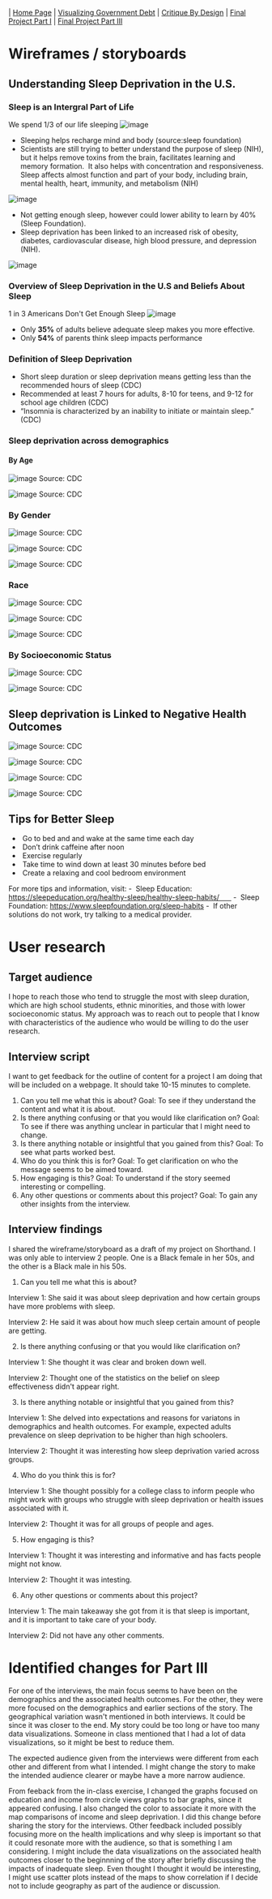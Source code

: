 | [Home Page](README.md) | [Visualizing Government Debt](visualizing-government-debt.md) | [Critique By Design](critique-by-design.md) | [Final Project Part I](final-project-part-one.md) | [Final Project Part III](final-project-part-three.md)

# Wireframes / storyboards

## Understanding Sleep Deprivation in the U.S.

### Sleep is an Intergral Part of Life

We spend 1/3 of our life sleeping
![image](https://user-images.githubusercontent.com/123040438/220256503-23101061-279a-47bc-987f-21c1467157de.png)

- Sleeping helps recharge mind and body (source:sleep foundation)
- Scientists are still trying to better understand the purpose of sleep (NIH), but it helps remove toxins from the brain, facilitates learning and memory formation.  It also helps with concentration and responsiveness. Sleep affects almost function and part of your body, including brain, mental health, heart, immunity, and metabolism (NIH)

![image](https://user-images.githubusercontent.com/123040438/220256700-fe02f8ae-72f8-453a-b9fe-a7810a311145.png)

- Not getting enough sleep, however could lower ability to learn by 40% (Sleep Foundation). 
- Sleep deprivation has been linked to an increased risk of obesity, diabetes, cardiovascular disease, high blood pressure, and depression (NIH).

![image](https://user-images.githubusercontent.com/123040438/220256792-94b0f20e-643e-409f-8921-6f15cdea1555.png)

### Overview of Sleep Deprivation in the U.S and  Beliefs About Sleep

1 in 3 Americans Don't Get Enough Sleep
![image](https://user-images.githubusercontent.com/123040438/220256976-f1bc2be9-5b51-46fb-a1a0-48f18361b339.png)

- Only **35%** of adults believe adequate sleep makes you more effective.
- Only **54%** of parents think sleep impacts performance

### Definition of Sleep Deprivation 

- Short sleep duration or sleep deprivation means getting less than the recommended hours of sleep (CDC)
- Recommended at least 7 hours for adults, 8-10 for teens, and 9-12 for school age children (CDC)
- “Insomnia is characterized by an inability to initiate or maintain sleep.” (CDC)

### Sleep deprivation across demographics
#### By Age
![image](https://user-images.githubusercontent.com/123040438/220257766-8d564358-1114-46a1-bfb2-a575a1baddaf.png)
Source: CDC

![image](https://user-images.githubusercontent.com/123040438/220257824-2badc166-b96c-4151-8850-a1dd9afc630f.png)
Source: CDC

### By Gender
![image](https://user-images.githubusercontent.com/123040438/220257907-56d1a4ab-5639-428a-841f-82a2e9bda23a.png)
Source: CDC

![image](https://user-images.githubusercontent.com/123040438/220257955-530538c0-d1d2-447e-aede-b2234f598c46.png)
Source: CDC

![image](https://user-images.githubusercontent.com/123040438/220257996-4fb14f41-396f-4256-a476-777cba8a0ec4.png)
Source: CDC

### Race
![image](https://user-images.githubusercontent.com/123040438/220258151-12d9d37a-36c2-4e10-943d-c7e1127fd8f5.png)
Source: CDC

![image](https://user-images.githubusercontent.com/123040438/220258181-90fffdf8-f011-428d-a805-4c45a9e56016.png)
Source: CDC

![image](https://user-images.githubusercontent.com/123040438/220258211-65575eed-8455-4e1b-889d-7d9696d1fbf3.png)
Source: CDC

### By Socioeconomic Status
![image](https://user-images.githubusercontent.com/123040438/220258279-e1d6f693-505b-4317-aa8b-aac7af9be158.png)
Source: CDC

![image](https://user-images.githubusercontent.com/123040438/220258304-a3f312c7-3ce5-4de7-a662-7c8b30f18dc7.png)
Source: CDC

## Sleep deprivation is Linked to Negative Health Outcomes
![image](https://user-images.githubusercontent.com/123040438/220258411-5383c4bb-5b47-4c9a-ab37-68ecee73478c.png)
Source: CDC

![image](https://user-images.githubusercontent.com/123040438/220258434-2a404df1-f4aa-41b7-938d-4337cad18a7d.png)
Source: CDC

![image](https://user-images.githubusercontent.com/123040438/220258469-546bf7cc-63ed-4ae9-b95a-96cad923af23.png)
Source: CDC

![image](https://user-images.githubusercontent.com/123040438/220258496-536f46d2-bea7-41f3-9f00-cc1d4c8a9e94.png)
Source: CDC

## Tips for Better Sleep
-  Go to bed and and wake at the same time each day
-  Don’t drink caffeine after noon 
-  Exercise regularly
-  Take time to wind down at least 30 minutes before bed
-  Create a relaxing and cool bedroom environment


For more tips and information, visit:
-  Sleep Education: https://sleepeducation.org/healthy-sleep/healthy-sleep-habits/      
-  Sleep Foundation: https://www.sleepfoundation.org/sleep-habits
-  If other solutions do not work, try talking to a medical provider.

# User research 

## Target audience

I hope to reach those who tend to struggle the most with sleep duration, which are high school students, ethnic minorities, and those with lower socioeconomic status. My approach was to reach out to people that I know with characteristics of the audience who would be willing to do the user research.

## Interview script

I want to get feedback for the outline of content for a project I am doing that will be included on a webpage.  It should take 10-15 minutes to complete.

1. Can you tell me what this is about? Goal: To see if they understand the content and what it is about.
2. Is there anything confusing or that you would like clarification on? Goal: To see if there was anything unclear in particular that I might need to change.
3. Is there anything notable or insightful that you gained from this? Goal: To see what parts worked best.
4. Who do you think this is for?  Goal: To get clarification on who the message seems to be aimed toward.
5. How engaging is this?   Goal: To understand if the story seemed interesting or compelling.
6. Any other questions or comments about this project? Goal: To gain any other insights from the interview.

## Interview findings

I shared the wireframe/storyboard as a draft of my project on Shorthand. I was only able to interview 2 people. One is a Black female in her 50s, and the other is a Black male in his 50s.

1. Can you tell me what this is about? 

Interview 1: She said it was about sleep deprivation and how certain groups have more problems with sleep.

Interview 2: He said it was about how much sleep certain amount of people are getting.

2. Is there anything confusing or that you would like clarification on?

Interview 1: She thought it was clear and broken down well.

Interview 2: Thought one of the statistics on the belief on sleep effectiveness didn't appear right.

3. Is there anything notable or insightful that you gained from this?

Interview 1: She delved into expectations and reasons for variatons in demographics and health outcomes. For example, expected adults prevalence on sleep deprivation to be higher than high schoolers.

Interview 2: Thought it was interesting how sleep deprivation varied across groups.
 
4. Who do you think this is for? 

Interview 1: She thought possibly for a college class to inform people who might work with groups who struggle with sleep deprivation or health issues associated with it.

Interview 2: Thought it was for all groups of people and ages.

5. How engaging is this? 

Interview 1: Thought it was interesting and informative and has facts people might not know.

Interview 2: Thought it was intesting.

6. Any other questions or comments about this project? 
 
Interview 1: The main takeaway she got from it is that sleep is important, and it is important to take care of your body.

Interview 2: Did not have any other comments.


# Identified changes for Part III
 
For one of the interviews, the main focus seems to have been on the demographics and the associated health outcomes. For the other, they were more focused on the demographics and earlier sections of the story. The geographical variation wasn't mentioned in both interviews. It could be since it was closer to the end. My story could be too long or have too many data visualizations. Someone in class mentioned that I had a lot of data visualizations, so it might be best to reduce them.

The expected audience given from the interviews were different from each other and different from what I intended. I might change the story to make the intended audience clearer or maybe have a more narrow audience. 

From feeback from the in-class exercise, I changed the graphs focused on education and income from circle views graphs to bar graphs, since it appeared confusing. I also changed the color to associate it more with the map comparisons of income and sleep deprivation. I did this change before sharing the story for the interviews. Other feedback included possibly focusing more on the health implications and why sleep is important so that it could resonate more with the audience, so that is something I am considering. I might include the data visualizations on the associated health outcomes closer to the beginnning of the story after briefly discussing the impacts of inadequate sleep. Even thought I thought it would be interesting, I might use scatter plots instead of the maps to show correlation if I decide not to include geography as part of the audience or discussion.


